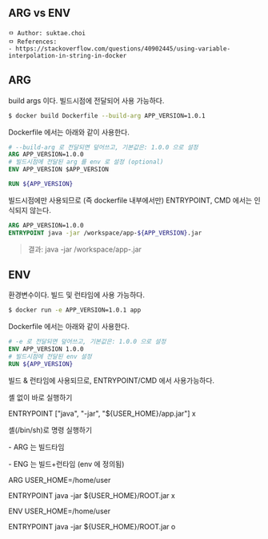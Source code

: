 ## ARG vs ENV

```
ㅁ Author: suktae.choi
ㅁ References:
- https://stackoverflow.com/questions/40902445/using-variable-interpolation-in-string-in-docker
```

## ARG

build args 이다. 빌드시점에 전달되어 사용 가능하다.

```bash
$ docker build Dockerfile --build-arg APP_VERSION=1.0.1
```

Dockerfile 에서는 아래와 같이 사용한다.

```dockerfile
# --build-arg 로 전달되면 덮어쓰고, 기본값은: 1.0.0 으로 설정
ARG APP_VERSION=1.0.0
# 빌드시점에 전달된 arg 를 env 로 설정 (optional)
ENV APP_VERSION $APP_VERSION

RUN ${APP_VERSION}
```

빌드시점에만 사용되므로 (즉 dockerfile 내부에서만) ENTRYPOINT, CMD 에서는 인식되지 않는다.

```dockerfile
ARG APP_VERSION=1.0.0
ENTRYPOINT java -jar /workspace/app-${APP_VERSION}.jar
```

> 결과: java -jar /workspace/app-.jar 

## ENV

환경변수이다. 빌드 및 런타임에 사용 가능하다.

```bash
$ docker run -e APP_VERSION=1.0.1 app
```

Dockerfile 에서는 아래와 같이 사용한다.

```dockerfile
# -e 로 전달되면 덮어쓰고, 기본값은: 1.0.0 으로 설정
ENV APP_VERSION 1.0.0
# 빌드시점에 전달된 env 설정
RUN ${APP_VERSION}
```

빌드 & 런타임에 사용되므로, ENTRYPOINT/CMD 에서 사용가능하다.





셸 없이 바로 실행하기

ENTRYPOINT ["java", "-jar", "${USER_HOME}/app.jar"] x



셸(/bin/sh)로 명령 실행하기

\- ARG 는 빌드타임

\- ENG 는 빌드+런타임 (env 에 정의됨)



ARG USER_HOME=/home/user

ENTRYPOINT java -jar ${USER_HOME}/ROOT.jar x



ENV USER_HOME=/home/user

ENTRYPOINT java -jar ${USER_HOME}/ROOT.jar o
